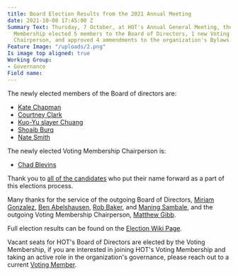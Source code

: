 ```yaml
---
title: Board Election Results from the 2021 Annual Meeting
date: 2021-10-08 17:45:00 Z
Summary Text: Thursday, 7 October, at HOT's Annual General Meeting, the HOT Voting
  Membership elected 5 members to the Board of Directors, 1 new Voting Membership
  Chairperson, and approved 4 ammendments to the organization's Bylaws.
Feature Image: "/uploads/2.png"
Is image top aligned: true
Working Group:
- Governance
Field name: 
---
```


The newly elected members of the Board of directors are:

- [Kate Chapman](https://www.hotosm.org/people/kate-chapman/)
- [Courtney Clark](https://www.hotosm.org/people/courtney-clark/)
- [Kuo-Yu slayer Chuang](https://www.hotosm.org/people/kuo-yu-slayer-chuang/)
- [Shoaib Burq](https://www.hotosm.org/people/shoaib-burq/)
- [Nate Smith](https://www.hotosm.org/people/nate-smith/)

The newly elected Voting Membership Chairperson is:

- [Chad Blevins](https://www.hotosm.org/people/chad-blevins/)

Thank you to [all of the candidates](https://wiki.openstreetmap.org/wiki/Humanitarian_OSM_Team/Board_Elections_2021#Nominations_for_Humanitarian_OpenStreetMap_Team_Board_of_Directors) who put their name forward as a part of this elections process.

Many thanks for the service of the outgoing Board of Directors, [Miriam Gonzalez](https://www.hotosm.org/people/miriam-gonzalez/), [Ben Abelshausen](https://www.hotosm.org/people/ben-abelshausen/), [Rob Baker](https://www.hotosm.org/people/rob-baker/), and [Maning Sambale](https://www.hotosm.org/people/maning-sambale/), and the outgoing Voting Membership Chairperson, [Matthew Gibb](https://www.hotosm.org/people/matthew-gibb/).

Full election results can be found on the [Election Wiki Page](https://wiki.openstreetmap.org/wiki/Humanitarian_OSM_Team/Board_Elections_2021).

Vacant seats for HOT's Board of Directors are elected by the Voting Membership, if you are interested in joining HOT's Voting Membership and taking an active role in the organization's governance, please reach out to a current [Voting Member](https://www.hotosm.org/voting-members).